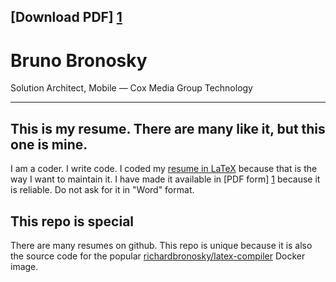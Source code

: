 ## [Download PDF] [1]

# Bruno Bronosky
Solution Architect, Mobile — Cox Media Group Technology

--------

## This is my resume. There are many like it, but this one is mine.
I am a coder. I write code. I coded my [resume in LaTeX] because that is the way I want to maintain it. I have made it available in [PDF form] [1] because it is reliable. Do not ask for it in "Word" format.

## This repo is special
There are many resumes on github. This repo is unique because it is also the source code for the popular [richardbronosky/latex-compiler] Docker image.

[1]: https://github.com/RichardBronosky/resume/raw/master/bruno.bronosky.resume.pdf
[resume in LaTeX]: https://github.com/RichardBronosky/resume/blob/master/bruno.bronosky.resume.tex
[richardbronosky/latex-compiler]: https://registry.hub.docker.com/u/richardbronosky/latex-compiler/
